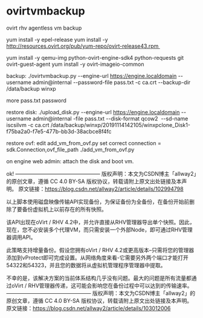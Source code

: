 # ovirtvmbackup
ovirt rhv agentless vm backup

yum install -y epel-release
yum install -y http://resources.ovirt.org/pub/yum-repo/ovirt-release43.rpm 

yum install -y qemu-img python-ovirt-engine-sdk4 python-requests git ovirt-guest-agent
yum install -y ovirt-imageio-common

backup:
./ovirtvmbackup.py --engine-url https://engine.localdomain --username admin@internal --password-file pass.txt -c ca.crt --backup-dir /data/backup winxp

more  pass.txt
password

restore disk:
./upload_disk.py --engine-url https://engine.localdomain --username admin@internal -file pass.txt --disk-format qcow2  --sd-name iscsilvm -c ca.crt /data/backup/winxp/20191114142105/winxpclone_Disk1-f75ba2a0-f7e5-477b-bb3d-38acbce8f4fc

restore ovf:
edit add_vm_from_ovf.py set correct connection = sdk.Connection,ovf_file_path
./add_vm_from_ovf.py

on engine web admin:
attach the disk and boot vm.

ok!
————————————————
版权声明：本文为CSDN博主「allway2」的原创文章，遵循 CC 4.0 BY-SA 版权协议，转载请附上原文出处链接及本声明。
原文链接：https://blog.csdn.net/allway2/article/details/102994798

以上脚本使用磁盘映像传输API实现备份，为保证备份为全备份，在备份开始前删除了要备份虚拟机上以前存在的所有快照。

该API出现在oVirt / RHV 4.2中，并允许直接从RHV管理器导出单个快照。因此，现在，您不必安装多个代理VM，而只需安装一个外部Node，即可通过RHV管理器调用API。

此策略支持增量备份。假设您拥有oVirt / RHV 4.2或更高版本–只需将您的管理器添加到vProtect即可完成设置。从网络角度来看-它需要另外两个端口才能打开54322和54323，并且您的数据将从虚拟机管理程序管理器中提取。

不幸的是，该解决方案的当前体系结构几乎没有问题。最大的问题是所有流量都通过oVirt / RHV管理器传递，这可能会影响您在备份过程中可以达到的传输速率。
————————————————
版权声明：本文为CSDN博主「allway2」的原创文章，遵循 CC 4.0 BY-SA 版权协议，转载请附上原文出处链接及本声明。
原文链接：https://blog.csdn.net/allway2/article/details/103012006
